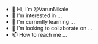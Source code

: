 - 👋 Hi, I’m @VarunNikale
- 👀 I’m interested in ...
- 🌱 I’m currently learning ...
- 💞️ I’m looking to collaborate on ...
- 📫 How to reach me ...

<!---
VarunNikale/VarunNikale is a ✨ special ✨ repository because its `README.md` (this file) appears on your GitHub profile.
You can click the Preview link to take a look at your changes.
--->
